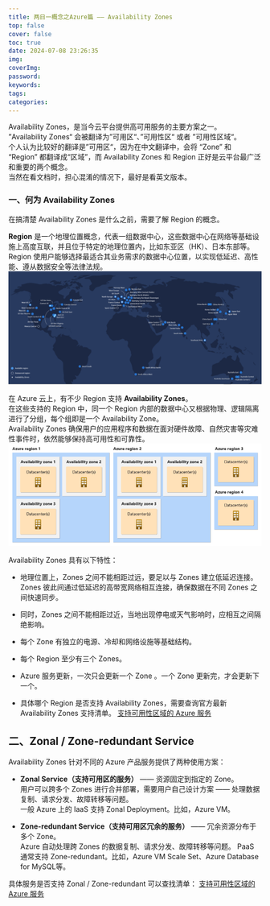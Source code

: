 ```yaml
---
title: 两日一概念之Azure篇 —— Availability Zones
top: false
cover: false
toc: true
date: 2024-07-08 23:26:35
img:
coverImg:
password:
keywords:
tags:
categories:
---
```

Availability Zones，是当今云平台提供高可用服务的主要方案之一。  
”Availability Zones“ 会被翻译为”可用区“、”可用性区“ 或者 ”可用性区域“。  
个人认为比较好的翻译是”可用区“，因为在中文翻译中，会将 “Zone” 和 “Region” 都翻译成“区域”，而 Availability Zones 和 Region 正好是云平台最广泛和重要的两个概念。  
当然在看文档时，担心混淆的情况下，最好是看英文版本。

### 一、何为 Availability Zones
在搞清楚 Availability Zones 是什么之前，需要了解 Region 的概念。

**Region** 是一个地理位置概念，代表一组数据中心，这些数据中心在网络等基础设施上高度互联，并且位于特定的地理位置内，比如东亚区（HK）、日本东部等。  
Region 使用户能够选择最适合其业务需求的数据中心位置，以实现低延迟、高性能、遵从数据安全等法律法规。  
  ![Regions](两日一概念之Azure篇-——-Availability-Zones/regions.png)
  
在 Azure 云上，有不少 Region 支持 **Availability Zones**。  
在这些支持的 Region 中，同一个 Region 内部的数据中心又根据物理、逻辑隔离进行了分组，每个组即是一个 Availability Zone。    
Availability Zones 确保用户的应用程序和数据在面对硬件故障、自然灾害等灾难性事件时，依然能够保持高可用性和可靠性。  
![Availability Zones](两日一概念之Azure篇-——-Availability-Zones/regions-availability-zones.png)

Availability Zones 具有以下特性：
- 地理位置上，Zones 之间不能相距过远，要足以与 Zones 建立低延迟连接。Zones 彼此间通过低延迟的高带宽网络相互连接，确保数据在不同 Zones 之间快速同步。

- 同时，Zones 之间不能相距过近，当地出现停电或天气影响时，应相互之间隔绝影响。

- 每个 Zone 有独立的电源、冷却和网络设施等基础结构。

- 每个 Region 至少有三个 Zones。

- Azure 服务更新，一次只会更新一个 Zone 。一个 Zone 更新完，才会更新下一个。

- 具体哪个 Region 是否支持 Availability Zones，需要查询官方最新 Availability Zones 支持清单。
[支持可用性区域的 Azure 服务](https://learn.microsoft.com/zh-cn/azure/reliability/availability-zones-service-support#azure-regions-with-availability-zone-support)

## 二、Zonal / Zone-redundant Service
Availability Zones 针对不同的 Azure 产品服务提供了两种使用方案：
- **Zonal Service（支持可用区的服务）** —— 资源固定到指定的 Zone。  
    用户可以跨多个 Zones 进行合并部署，需要用户自己设计方案 —— 处理数据复制、请求分发、故障转移等问题。  
    一般 Azure 上的 IaaS 支持 Zonal Deployment。比如，Azure VM。

- **Zone-redundant Service（支持可用区冗余的服务）** —— 冗余资源分布于多个 Zone。  
    Azure 自动处理跨 Zones 的数据复制、请求分发、故障转移等问题。
    PaaS 通常支持 Zone-redundant。比如，Azure VM Scale Set、Azure Database for MySQL等。  

具体服务是否支持 Zonal / Zone-redundant 可以查找清单：
[支持可用性区域的 Azure 服务](https://learn.microsoft.com/zh-cn/azure/reliability/availability-zones-service-support#azure-services-with-availability-zone-support)